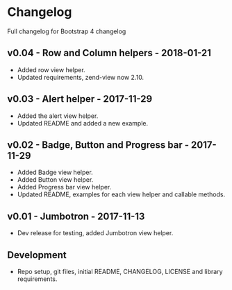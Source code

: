 # Changelog

Full changelog for Bootstrap 4 changelog

## v0.04 - Row and Column helpers - 2018-01-21

* Added row view helper.
* Updated requirements, zend-view now 2.10.

## v0.03 - Alert helper - 2017-11-29

* Added the alert view helper.
* Updated README and added a new example.

## v0.02 - Badge, Button and Progress bar - 2017-11-29

* Added Badge view helper.
* Added Button view helper.
* Added Progress bar view helper.
* Updated README, examples for each view helper and callable methods. 

## v0.01 - Jumbotron - 2017-11-13

* Dev release for testing, added Jumbotron view helper.

## Development

* Repo setup, git  files, initial README, CHANGELOG, LICENSE and library requirements.
